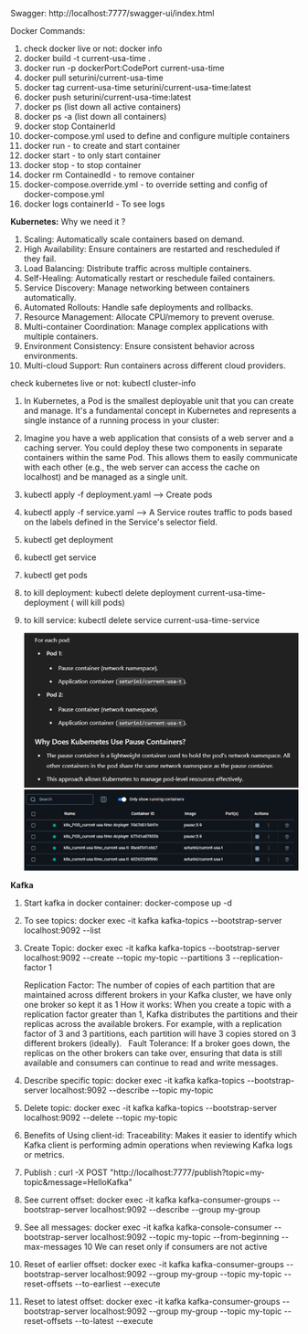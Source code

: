 Swagger: http://localhost:7777/swagger-ui/index.html

Docker Commands:

1. check docker live or not: docker info
2. docker build -t current-usa-time .
3. docker run -p dockerPort:CodePort current-usa-time
4. docker pull seturini/current-usa-time
5. docker tag current-usa-time seturini/current-usa-time:latest
6. docker push seturini/current-usa-time:latest
7. docker ps (list down all active containers)
8. docker ps -a (list down all containers)
9. docker stop ContainerId
10. docker-compose.yml used to define and configure multiple containers
11. docker run - to create and start container
12. docker start - to only start container
13. docker stop - to stop container
14. docker rm ContainedId - to remove container
15. docker-compose.override.yml - to override setting and config of docker-compose.yml
16. docker logs containerId - To see logs

**Kubernetes:**
   Why we need it ?
1. Scaling: Automatically scale containers based on demand.
2. High Availability: Ensure containers are restarted and rescheduled if they fail.
3. Load Balancing: Distribute traffic across multiple containers.
4. Self-Healing: Automatically restart or reschedule failed containers.
5. Service Discovery: Manage networking between containers automatically.
6. Automated Rollouts: Handle safe deployments and rollbacks.
7. Resource Management: Allocate CPU/memory to prevent overuse.
8. Multi-container Coordination: Manage complex applications with multiple containers.
9. Environment Consistency: Ensure consistent behavior across environments.
10. Multi-cloud Support: Run containers across different cloud providers.


   check kubernetes live or not: kubectl cluster-info

1. In Kubernetes, a Pod is the smallest deployable unit that you can create and manage. It's a fundamental concept in Kubernetes and represents a single instance of a running process in your cluster:
2. Imagine you have a web application that consists of a web server and a caching server. You could deploy these two components in separate containers within the same Pod. This allows them to easily communicate with each other (e.g., the web server can access the cache on localhost) and be managed as a single unit.
3. kubectl apply -f deployment.yaml   --> Create pods
4. kubectl apply -f service.yaml  --> A Service routes traffic to pods based on the labels defined in the Service's selector field.
5. kubectl get deployment
6. kubectl get service
7. kubectl get pods
8. to kill deployment: kubectl delete deployment current-usa-time-deployment ( will kill pods)
9. to kill service: kubectl delete service current-usa-time-service

   ![img.png](img.png)
   ![img_1.png](img_1.png)

**Kafka**
1. Start kafka in docker container: docker-compose up -d
2. To see topics: docker exec -it kafka kafka-topics --bootstrap-server localhost:9092 --list
3. Create Topic: docker exec -it kafka kafka-topics --bootstrap-server localhost:9092 --create --topic my-topic --partitions 3 --replication-factor 1

      Replication Factor: The number of copies of each partition that are maintained across different brokers in your Kafka cluster, we have only one broker so kept it as 1
      How it works: When you create a topic with a replication factor greater than 1, Kafka distributes the partitions and their replicas across the available brokers. For example, with a replication factor of 3 and 3 partitions, each partition will have 3 copies stored on 3 different brokers (ideally).   
      Fault Tolerance: If a broker goes down, the replicas on the other brokers can take over, ensuring that data is still available and consumers can continue to read and write messages.
4. Describe specific topic: docker exec -it kafka kafka-topics --bootstrap-server localhost:9092 --describe --topic my-topic
5. Delete topic: docker exec -it kafka kafka-topics --bootstrap-server localhost:9092 --delete --topic my-topic
6. Benefits of Using client-id: 
   Traceability: Makes it easier to identify which Kafka client is performing admin operations when reviewing Kafka logs or metrics.
7. Publish : curl -X POST "http://localhost:7777/publish?topic=my-topic&message=HelloKafka"
8. See current offset: docker exec -it kafka kafka-consumer-groups --bootstrap-server localhost:9092 --describe --group my-group
9. See all messages: docker exec -it kafka kafka-console-consumer --bootstrap-server localhost:9092 --topic my-topic --from-beginning --max-messages 10
   We can reset only if consumers are not active
10. Reset of earlier offset: docker exec -it kafka kafka-consumer-groups --bootstrap-server localhost:9092 --group my-group --topic my-topic --reset-offsets --to-earliest --execute
11. Reset to latest offset: docker exec -it kafka kafka-consumer-groups --bootstrap-server localhost:9092 --group my-group --topic my-topic --reset-offsets --to-latest --execute

